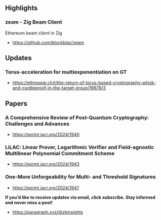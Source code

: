 ## Highlights
### zeam - Zig Beam Client
Ethereum beam client in Zig
- <https://github.com/blockblaz/zeam>
  
  

## Updates
###  Torus-acceleration for multiexponentiation on GT
- <https://ethresear.ch/t/the-return-of-torus-based-cryptography-whisk-and-curdleproof-in-the-target-group/16678/3>
  
  

## Papers
### A Comprehensive Review of Post-Quantum Cryptography: Challenges and Advances
- <https://eprint.iacr.org/2024/1940>
### LiLAC: Linear Prover, Logarithmic Verifier and Field-agnostic Multilinear Polynomial Commitment Scheme
- <https://eprint.iacr.org/2024/1943>
### One-More Unforgeability for Multi- and Threshold Signatures
- <https://eprint.iacr.org/2024/1947>
  
  

**If you’d like to receive updates via email, click subscribe. Stay informed and never miss a post!**


- <https://paragraph.xyz/@zkinsights>
